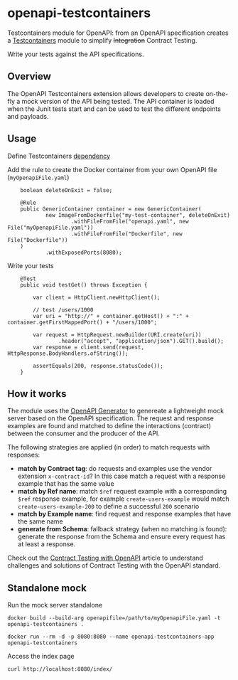 # openapi-testcontainers

Testcontainers module for OpenAPI: from an OpenAPI specification creates a [Testcontainers](https://www.testcontainers.org/) module to simplify ~~Integration~~ Contract Testing.

Write your tests against the API specifications.

## Overview

The OpenAPI Testcontainers extension allows developers to create on-the-fly a mock version of the API being tested.
The API container is loaded when the Junit tests start and can be used to test the different endpoints and payloads.


## Usage

Define Testcontainers [dependency](https://www.testcontainers.org/#prerequisites) 

Add the rule to create the Docker container from your own OpenAPI file (`myOpenapiFile.yaml`)  
```
    boolean deleteOnExit = false;
    
    @Rule
    public GenericContainer container = new GenericContainer(
            new ImageFromDockerfile("my-test-container", deleteOnExit)
                    .withFileFromFile("openapi.yaml", new File("myOpenapiFile.yaml"))
                    .withFileFromFile("Dockerfile", new File("Dockerfile"))
    )
            .withExposedPorts(8080);

```
Write your tests
```
    @Test
    public void testGet() throws Exception {

        var client = HttpClient.newHttpClient();
        
        // test /users/1000
        var uri = "http://" + container.getHost() + ":" + container.getFirstMappedPort() + "/users/1000";

        var request = HttpRequest.newBuilder(URI.create(uri))
                .header("accept", "application/json").GET().build();
        var response = client.send(request, HttpResponse.BodyHandlers.ofString());

        assertEquals(200, response.statusCode());
    }

```

## How it works

The module uses the [OpenAPI Generator](https://github.com/OpenAPITools/openapi-generator) to genereate a lightweight 
mock server based on the OpenAPI specification. The request and response examples are found and matched to define the 
interactions (contract) between the consumer and the producer of the API.  

The following strategies are applied (in order) to match requests with responses:
* **match by Contract tag**: do requests and examples use the vendor extension `x-contract-id`? In this case match a request with a response example that has the same value
* **match by Ref name**: match `$ref` request example with a corresponding `$ref` response example, for example 
`create-users-example` would match `create-users-example-200` to define a successful `200` scenario
* **match by Example name**: find request and response examples that have the same name
* **generate from Schema**: fallback strategy (when no matching is found): generate the response from the Schema and
ensure every request has at least a response.

Check out the [Contract Testing with OpenAPI](https://medium.com/geekculture/contract-testing-with-openapi-42267098ddc7) article
to understand challenges and solutions of Contract Testing with the OpenAPI standard.



## Standalone mock

Run the mock server standalone

```docker
docker build --build-arg openapifile=/path/to/myOpenapiFile.yaml -t openapi-testcontainers .

docker run --rm -d -p 8080:8080 --name openapi-testcontainers-app openapi-testcontainers

```
Access the index page
```shell
curl http://localhost:8080/index/
```



